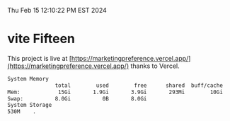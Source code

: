 Thu Feb 15 12:10:22 PM EST 2024

# vite Fifteen


This project is live at [https://marketingpreference.vercel.app/](https://marketingpreference.vercel.app/) thanks to Vercel.

```bash
System Memory
               total        used        free      shared  buff/cache   available
Mem:            15Gi       1.9Gi       3.9Gi       293Mi        10Gi        13Gi
Swap:          8.0Gi          0B       8.0Gi
System Storage
530M	.
```
```bash
